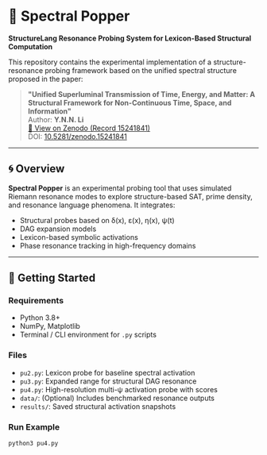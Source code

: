 # 🌌 Spectral Popper

**StructureLang Resonance Probing System for Lexicon-Based Structural Computation**

This repository contains the experimental implementation of a structure-resonance probing framework based on the unified spectral structure proposed in the paper:

> **"Unified Superluminal Transmission of Time, Energy, and Matter: A Structural Framework for Non-Continuous Time, Space, and Information"**  
> Author: **Y.N.N. Li**  
> [📄 View on Zenodo (Record 15241841)](https://zenodo.org/records/15241841)  
> DOI: [10.5281/zenodo.15241841](https://doi.org/10.5281/zenodo.15241841)

---

## 🌀 Overview

**Spectral Popper** is an experimental probing tool that uses simulated Riemann resonance modes to explore structure-based SAT, prime density, and resonance language phenomena. It integrates:

- Structural probes based on δ(x), ε(x), η(x), ψ(t)  
- DAG expansion models  
- Lexicon-based symbolic activations  
- Phase resonance tracking in high-frequency domains

---

## 🚀 Getting Started

### Requirements

- Python 3.8+
- NumPy, Matplotlib
- Terminal / CLI environment for `.py` scripts

### Files

- `pu2.py`: Lexicon probe for baseline spectral activation  
- `pu3.py`: Expanded range for structural DAG resonance  
- `pu4.py`: High-resolution multi-ψ activation probe with scores  
- `data/`: (Optional) Includes benchmarked resonance outputs  
- `results/`: Saved structural activation snapshots

### Run Example

```bash
python3 pu4.py
